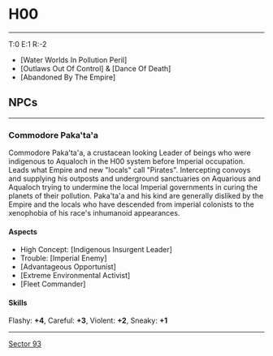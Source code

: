 # H00
___

T:0 E:1 R:-2
- [Water Worlds In Pollution Peril]
- [Outlaws Out Of Control] & [Dance Of Death]
- [Abandoned By The Empire]

## NPCs
___
### Commodore Paka'ta'a

Commodore Paka'ta'a, a crustacean looking Leader of beings who were indigenous to Aqualoch in the H00 system before Imperial occupation. Leads what Empire and new "locals" call "Pirates". Intercepting convoys and supplying his outposts and underground sanctuaries on Aquarious and Aqualoch trying to undermine the local Imperial governments in curing the planets of their pollution.
Paka'ta'a and his kind are generally disliked by the Empire and the locals who have descended from imperial colonists to the xenophobia of his race's inhumanoid appearances. 

#### Aspects
- High Concept: [Indigenous Insurgent Leader]
- Trouble: [Imperial Enemy]
- [Advantageous Opportunist] 
- [Extreme Environmental Activist]
- [Fleet Commander]

#### Skills
Flashy: **+4**, Careful: **+3**, Violent: **+2**, Sneaky: **+1**

___
[Sector 93](../../Sector93.md)